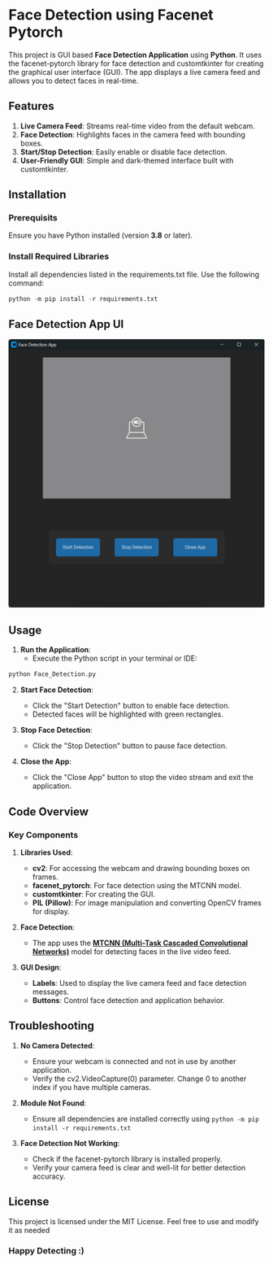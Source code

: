 # Face Detection using Facenet Pytorch

This project is GUI based **Face Detection Application** using __Python__. It uses the facenet-pytorch library for face detection and customtkinter for creating the graphical user interface (GUI). The app displays a live camera feed and allows you to detect faces in real-time.

## Features
1. **Live Camera Feed**: Streams real-time video from the default webcam.
2. **Face Detection**: Highlights faces in the camera feed with bounding boxes.
3. **Start/Stop Detection**: Easily enable or disable face detection.
4. **User-Friendly GUI**: Simple and dark-themed interface built with customtkinter.

## Installation
### Prerequisits
Ensure you have Python installed (version **3.8** or later).

### Install Required Libraries
Install all dependencies listed in the requirements.txt file. Use the following command:
```python
python -m pip install -r requirements.txt
```

## Face Detection App UI 
<img src="UI.png">

## Usage 
1. **Run the Application**:
     * Execute the Python script in your terminal or IDE:
```python
python Face_Detection.py
```
2. **Start Face Detection**:
    * Click the "Start Detection" button to enable face detection.
    * Detected faces will be highlighted with green rectangles.

3. **Stop Face Detection**:
    * Click the "Stop Detection" button to pause face detection.

4. **Close the App**:
    * Click the "Close App" button to stop the video stream and exit the application.


## Code Overview
### Key Components

1. **Libraries Used**:
    * **cv2**: For accessing the webcam and drawing bounding boxes on frames.
    * **facenet_pytorch**: For face detection using the MTCNN model.
    * **customtkinter**: For creating the GUI.
    * **PIL (Pillow)**: For image manipulation and converting OpenCV frames for display.

2. **Face Detection**:
   * The app uses the **[MTCNN (Multi-Task Cascaded Convolutional Networks)](https://arxiv.org/pdf/1604.02878)** model for detecting faces in the live video feed.

3. **GUI Design**:
   * **Labels**: Used to display the live camera feed and face detection messages.
   * **Buttons**: Control face detection and application behavior.
  
## Troubleshooting

1. **No Camera Detected**:
   * Ensure your webcam is connected and not in use by another application.
   * Verify the cv2.VideoCapture(0) parameter. Change 0 to another index if you have multiple cameras.

2. **Module Not Found**:
   * Ensure all dependencies are installed correctly using ```python -m pip install -r requirements.txt```

3. **Face Detection Not Working**:
   * Check if the facenet-pytorch library is installed properly.
   * Verify your camera feed is clear and well-lit for better detection accuracy.
  
## License
This project is licensed under the MIT License. Feel free to use and modify it as needed


### Happy Detecting **:)**
